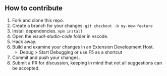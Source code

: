 ## How to contribute

1. Fork and clone this repo.
2. Create a branch for your changes. `git checkout -b my-new-feature`
3. Install dependencies. `npm install`
4. Open the _visual-studio-code_ folder in vscode.
5. Hack away.
6. Build and examine your changes in an Extension Development Host.
   - Debug > Start Debugging or use F5 as a shortcut
7. Commit and push your changes.
8. Submit a PR for discussion, keeping in mind that not all suggestions can be accepted.
